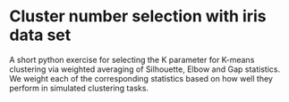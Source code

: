 # Cluster number selection with iris data set
A short python exercise for selecting the K parameter for K-means clustering via weighted averaging of Silhouette, Elbow and Gap statistics. We weight each of the corresponding statistics based on how well they perform in simulated clustering tasks. 
